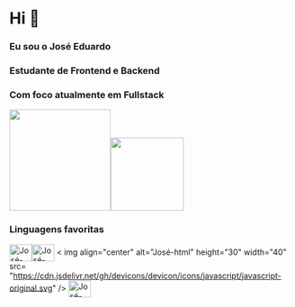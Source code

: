 
# Hi 👋
### Eu sou o José Eduardo

### Estudante de Frontend e Backend

### Com foco atualmente em Fullstack

<div>
 <img height="180em" src="https://github-readme-stats.vercel.app/api?username=Josees0&show_icons=true&theme=tokyonight"/><img height="130em" src="https://github-readme-stats.vercel.app/api/top-langs/?username=Josees0&layout=compact&theme=tokyonight"/>

### Linguagens favoritas
  <img align="center" alt="José-html" height="30" width="40" src="https://cdn.jsdelivr.net/gh/devicons/devicon/icons/html5/html5-original.svg"/><img align="center" alt="José-html" height="30" width="40" src= "https://cdn.jsdelivr.net/gh/devicons/devicon/icons/css3/css3-original.svg" />
<
img align="center" alt="José-html" height="30" width="40" src= "https://cdn.jsdelivr.net/gh/devicons/devicon/icons/javascript/javascript-original.svg" />
<img align="center" alt="José-html" height="30" width="40" src= "https://devicon-website.vercel.app/api/python/original.svg" />

  

